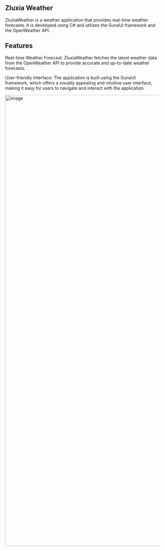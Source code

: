 ## Zluxia Weather

ZluxiaWeather is a weather application that provides real-time weather forecasts. It is developed using C# and utilizes the GunaUI framework and the OpenWeather API.

## Features
Real-time Weather Forecast: ZluxiaWeather fetches the latest weather data from the OpenWeather API to provide accurate and up-to-date weather forecasts.

User-friendly Interface: The application is built using the GunaUI framework, which offers a visually appealing and intuitive user interface, making it easy for users to navigate and interact with the application.

<img width="1470" alt="image" src="https://user-images.githubusercontent.com/98614666/232768610-fdeada85-3d21-4cf9-915e-a0ec9f3b7a9f.png">
